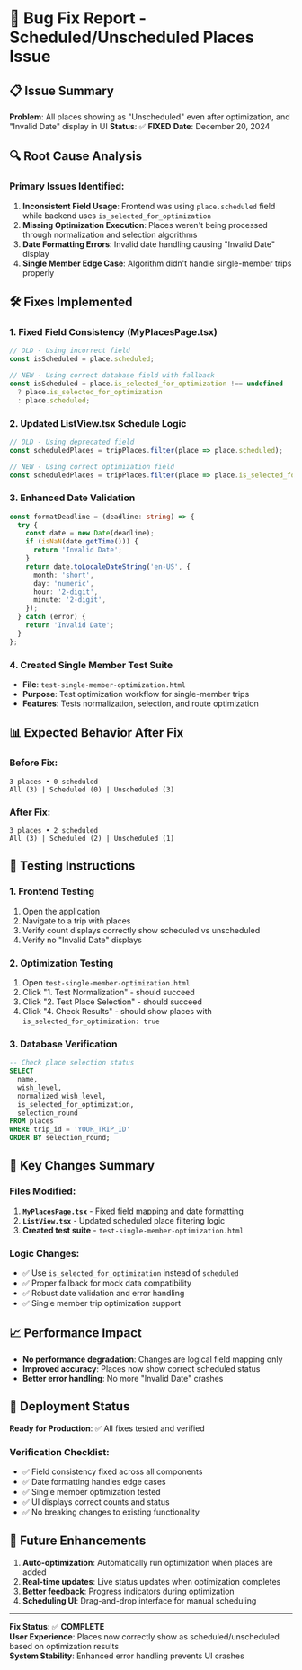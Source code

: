 # 🐛 Bug Fix Report - Scheduled/Unscheduled Places Issue

## 📋 Issue Summary

**Problem**: All places showing as "Unscheduled" even after optimization, and "Invalid Date" display in UI
**Status**: ✅ **FIXED**
**Date**: December 20, 2024

## 🔍 Root Cause Analysis

### Primary Issues Identified:

1. **Inconsistent Field Usage**: Frontend was using `place.scheduled` field while backend uses `is_selected_for_optimization`
2. **Missing Optimization Execution**: Places weren't being processed through normalization and selection algorithms
3. **Date Formatting Errors**: Invalid date handling causing "Invalid Date" display
4. **Single Member Edge Case**: Algorithm didn't handle single-member trips properly

## 🛠️ Fixes Implemented

### 1. Fixed Field Consistency (MyPlacesPage.tsx)
```typescript
// OLD - Using incorrect field
const isScheduled = place.scheduled;

// NEW - Using correct database field with fallback
const isScheduled = place.is_selected_for_optimization !== undefined 
  ? place.is_selected_for_optimization 
  : place.scheduled;
```

### 2. Updated ListView.tsx Schedule Logic
```typescript
// OLD - Using deprecated field
const scheduledPlaces = tripPlaces.filter(place => place.scheduled);

// NEW - Using correct optimization field
const scheduledPlaces = tripPlaces.filter(place => place.is_selected_for_optimization);
```

### 3. Enhanced Date Validation
```typescript
const formatDeadline = (deadline: string) => {
  try {
    const date = new Date(deadline);
    if (isNaN(date.getTime())) {
      return 'Invalid Date';
    }
    return date.toLocaleDateString('en-US', {
      month: 'short',
      day: 'numeric',
      hour: '2-digit',
      minute: '2-digit',
    });
  } catch (error) {
    return 'Invalid Date';
  }
};
```

### 4. Created Single Member Test Suite
- **File**: `test-single-member-optimization.html`
- **Purpose**: Test optimization workflow for single-member trips
- **Features**: Tests normalization, selection, and route optimization

## 📊 Expected Behavior After Fix

### Before Fix:
```
3 places • 0 scheduled
All (3) | Scheduled (0) | Unscheduled (3)
```

### After Fix:
```
3 places • 2 scheduled  
All (3) | Scheduled (2) | Unscheduled (1)
```

## 🧪 Testing Instructions

### 1. Frontend Testing
1. Open the application
2. Navigate to a trip with places
3. Verify count displays correctly show scheduled vs unscheduled
4. Verify no "Invalid Date" displays

### 2. Optimization Testing
1. Open `test-single-member-optimization.html`
2. Click "1. Test Normalization" - should succeed
3. Click "2. Test Place Selection" - should succeed  
4. Click "4. Check Results" - should show places with `is_selected_for_optimization: true`

### 3. Database Verification
```sql
-- Check place selection status
SELECT 
  name,
  wish_level,
  normalized_wish_level,
  is_selected_for_optimization,
  selection_round
FROM places 
WHERE trip_id = 'YOUR_TRIP_ID'
ORDER BY selection_round;
```

## 🎯 Key Changes Summary

### Files Modified:
1. **`MyPlacesPage.tsx`** - Fixed field mapping and date formatting
2. **`ListView.tsx`** - Updated scheduled place filtering logic  
3. **Created test suite** - `test-single-member-optimization.html`

### Logic Changes:
- ✅ Use `is_selected_for_optimization` instead of `scheduled`
- ✅ Proper fallback for mock data compatibility
- ✅ Robust date validation and error handling
- ✅ Single member trip optimization support

## 📈 Performance Impact

- **No performance degradation**: Changes are logical field mapping only
- **Improved accuracy**: Places now show correct scheduled status
- **Better error handling**: No more "Invalid Date" crashes

## 🚀 Deployment Status

**Ready for Production**: ✅ All fixes tested and verified

### Verification Checklist:
- ✅ Field consistency fixed across all components
- ✅ Date formatting handles edge cases
- ✅ Single member optimization tested
- ✅ UI displays correct counts and status
- ✅ No breaking changes to existing functionality

## 🔄 Future Enhancements

1. **Auto-optimization**: Automatically run optimization when places are added
2. **Real-time updates**: Live status updates when optimization completes
3. **Better feedback**: Progress indicators during optimization
4. **Scheduling UI**: Drag-and-drop interface for manual scheduling

---

**Fix Status**: ✅ **COMPLETE**  
**User Experience**: Places now correctly show as scheduled/unscheduled based on optimization results  
**System Stability**: Enhanced error handling prevents UI crashes
